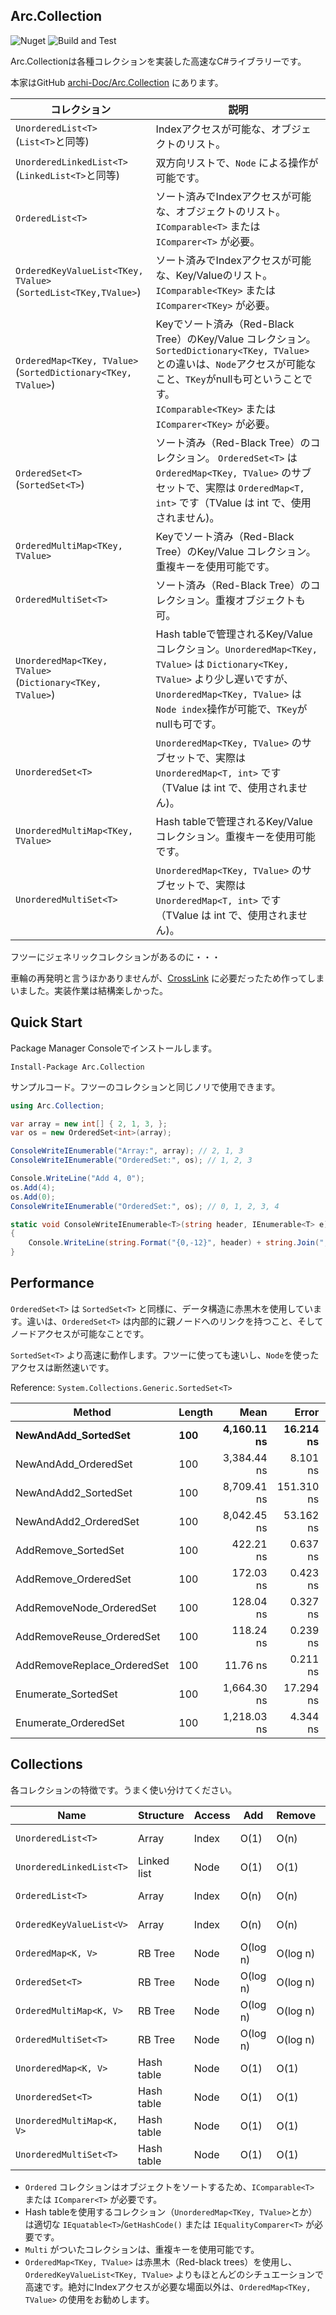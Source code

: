 ﻿## Arc.Collection
![Nuget](https://img.shields.io/nuget/v/Arc.Collection) ![Build and Test](https://github.com/archi-Doc/Arc.Collection/workflows/Build%20and%20Test/badge.svg)

Arc.Collectionは各種コレクションを実装した高速なC#ライブラリーです。

本家はGitHub [archi-Doc/Arc.Collection](https://github.com/archi-Doc/Arc.Collection) にあります。

| コレクション                                                 | 説明                                                         |
| ------------------------------------------------------------ | ------------------------------------------------------------ |
| ```UnorderedList<T>  ``` <br />(`List<T>`と同等)             | Indexアクセスが可能な、オブジェクトのリスト。                |
| ```UnorderedLinkedList<T>```<br />(`LinkedList<T>`と同等)    | 双方向リストで、`Node` による操作が可能です。                |
| ```OrderedList<T> ```                                        | ソート済みでIndexアクセスが可能な、オブジェクトのリスト。<br />`IComparable<T>` または `IComparer<T>` が必要。 |
| ```OrderedKeyValueList<TKey, TValue>``` <br />(`SortedList<TKey,TValue>`) | ソート済みでIndexアクセスが可能な、Key/Valueのリスト。<br />`IComparable<TKey>` または `IComparer<TKey>` が必要。 |
| ```OrderedMap<TKey, TValue>```<br />(`SortedDictionary<TKey, TValue>`) | Keyでソート済み（Red-Black Tree）のKey/Value コレクション。 `SortedDictionary<TKey, TValue>` との違いは、`Node`アクセスが可能なこと、`TKey`がnullも可ということです。<br />`IComparable<TKey>` または `IComparer<TKey>` が必要。 |
| ```OrderedSet<T>```<br />(`SortedSet<T>`)                    | ソート済み（Red-Black Tree）のコレクション。 `OrderedSet<T>` は `OrderedMap<TKey, TValue>` のサブセットで、実際は ```OrderedMap<T, int>``` です（TValue は int で、使用されません)。 |
| ```OrderedMultiMap<TKey, TValue>```                          | Keyでソート済み（Red-Black Tree）のKey/Value コレクション。 重複キーを使用可能です。 |
| ```OrderedMultiSet<T>```                                     | ソート済み（Red-Black Tree）のコレクション。重複オブジェクトも可。 |
| `UnorderedMap<TKey, TValue>`<br />(`Dictionary<TKey, TValue>`) | Hash tableで管理されるKey/Value コレクション。`UnorderedMap<TKey, TValue>` は `Dictionary<TKey, TValue>` より少し遅いですが、`UnorderedMap<TKey, TValue>` は`Node index`操作が可能で、`TKey`がnullも可です。 |
| ```UnorderedSet<T>```                                        | `UnorderedMap<TKey, TValue>` のサブセットで、実際は `UnorderedMap<T, int>` です（TValue は int で、使用されません)。 |
| ```UnorderedMultiMap<TKey, TValue>```                        | Hash tableで管理されるKey/Value コレクション。重複キーを使用可能です。 |
| ```UnorderedMultiSet<T>```                                   | `UnorderedMap<TKey, TValue>` のサブセットで、実際は `UnorderedMap<T, int>` です（TValue は int で、使用されません)。 |



フツーにジェネリックコレクションがあるのに・・・

車輪の再発明と言うほかありませんが、[CrossLink](https://github.com/archi-Doc/CrossLink) に必要だったため作ってしまいました。実装作業は結構楽しかった。



## Quick Start

Package Manager Consoleでインストールします。

```
Install-Package Arc.Collection
```

サンプルコード。フツーのコレクションと同じノリで使用できます。

```csharp
using Arc.Collection;
```

```csharp
var array = new int[] { 2, 1, 3, };
var os = new OrderedSet<int>(array);

ConsoleWriteIEnumerable("Array:", array); // 2, 1, 3
ConsoleWriteIEnumerable("OrderedSet:", os); // 1, 2, 3

Console.WriteLine("Add 4, 0");
os.Add(4);
os.Add(0);
ConsoleWriteIEnumerable("OrderedSet:", os); // 0, 1, 2, 3, 4

static void ConsoleWriteIEnumerable<T>(string header, IEnumerable<T> e)
{
    Console.WriteLine(string.Format("{0,-12}", header) + string.Join(", ", e));
}
```



## Performance

`OrderedSet<T>` は `SortedSet<T>` と同様に、データ構造に赤黒木を使用しています。違いは、`OrderedSet<T>` は内部的に親ノードへのリンクを持つこと、そしてノードアクセスが可能なことです。

`SortedSet<T>` より高速に動作します。フツーに使っても速いし、`Node`を使ったアクセスは断然速いです。

Reference: `System.Collections.Generic.SortedSet<T>`

| Method                      | Length    |                Mean |            Error |           StdDev |              Median |       Gen 0 |    Allocated |
| --------------------------- | --------- | ------------------: | ---------------: | ---------------: | ------------------: | ----------: | -----------: |
| **NewAndAdd_SortedSet**     | **100**   |     **4,160.11 ns** |    **16.214 ns** |    **22.730 ns** |     **4,157.33 ns** |  **1.0223** |   **4288 B** |
| NewAndAdd_OrderedSet        | 100       |         3,384.44 ns |         8.101 ns |        12.126 ns |         3,384.49 ns |      1.4381 |       6024 B |
| NewAndAdd2_SortedSet        | 100       |         8,709.41 ns |       151.310 ns |       221.788 ns |         8,551.29 ns |      1.8463 |       7776 B |
| NewAndAdd2_OrderedSet       | 100       |         8,042.45 ns |        53.162 ns |        79.570 ns |         8,043.79 ns |      2.0599 |       8664 B |
| AddRemove_SortedSet         | 100       |           422.21 ns |         0.637 ns |         0.934 ns |           421.94 ns |      0.0381 |        160 B |
| AddRemove_OrderedSet        | 100       |           172.03 ns |         0.423 ns |         0.593 ns |           171.93 ns |      0.0534 |        224 B |
| AddRemoveNode_OrderedSet    | 100       |           128.04 ns |         0.327 ns |         0.469 ns |           127.89 ns |      0.0534 |        224 B |
| AddRemoveReuse_OrderedSet   | 100       |           118.24 ns |         0.239 ns |         0.335 ns |           118.13 ns |           - |            - |
| AddRemoveReplace_OrderedSet | 100       |            11.76 ns |         0.211 ns |         0.289 ns |            11.54 ns |           - |            - |
| Enumerate_SortedSet         | 100       |         1,664.30 ns |        17.294 ns |        25.349 ns |         1,682.97 ns |      0.0401 |        168 B |
| Enumerate_OrderedSet        | 100       |         1,218.03 ns |         4.344 ns |         6.230 ns |         1,219.51 ns |      0.0114 |         48 B |



## Collections

各コレクションの特徴です。うまく使い分けてください。

| Name                          | Structure   | Access | Add      | Remove   | Search   | Sort       | Enum.    |
| ----------------------------- | ----------- | ------ | -------- | -------- | -------- | ---------- | -------- |
| ```UnorderedList<T>```        | Array       | Index  | O(1)     | O(n)     | O(n)     | O(n log n) | O(1)     |
| ```UnorderedLinkedList<T>```  | Linked list | Node   | O(1)     | O(1)     | O(n)     | O(n log n) | O(1)     |
| ```OrderedList<T>```          | Array       | Index  | O(n)     | O(n)     | O(log n) | Sorted     | O(1)     |
| ```OrderedKeyValueList<V>```  | Array       | Index  | O(n)     | O(n)     | O(log n) | Sorted     | O(1)     |
| ```OrderedMap<K, V>```        | RB Tree     | Node   | O(log n) | O(log n) | O(log n) | Sorted     | O(log n) |
| ```OrderedSet<T>```           | RB Tree     | Node   | O(log n) | O(log n) | O(log n) | Sorted     | O(log n) |
| ```OrderedMultiMap<K, V>```   | RB Tree     | Node   | O(log n) | O(log n) | O(log n) | Sorted     | O(log n) |
| ```OrderedMultiSet<T>```      | RB Tree     | Node   | O(log n) | O(log n) | O(log n) | Sorted     | O(log n) |
| ```UnorderedMap<K, V>```      | Hash table  | Node   | O(1)     | O(1)     | O(1)     | -          | O(1)     |
| ```UnorderedSet<T>```         | Hash table  | Node   | O(1)     | O(1)     | O(1)     | -          | O(1)     |
| ```UnorderedMultiMap<K, V>``` | Hash table  | Node   | O(1)     | O(1)     | O(1)     | -          | O(1)     |
| ```UnorderedMultiSet<T>```    | Hash table  | Node   | O(1)     | O(1)     | O(1)     | -          | O(1)     |

- `Ordered` コレクションはオブジェクトをソートするため、`IComparable<T>` または `IComparer<T>` が必要です。
- Hash tableを使用するコレクション（`UnorderedMap<TKey, TValue>`とか）は適切な ```IEquatable<T>```/```GetHashCode()``` または `IEqualityComparer<T>` が必要です。
- ```Multi``` がついたコレクションは、重複キーを使用可能です。
- `OrderedMap<TKey, TValue>` は赤黒木（Red-black trees）を使用し、`OrderedKeyValueList<TKey, TValue>` よりもほとんどのシチュエーションで高速です。絶対にIndexアクセスが必要な場面以外は、`OrderedMap<TKey, TValue>` の使用をお勧めします。


